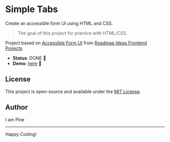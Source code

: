 # Simple Tabs

Create an accessible form UI using HTML and CSS.

> The goal of this project for practice with HTML/CSS.

Project based on [Accessible Form UI][accessible-form-ui] from [Roadmap Ideas Frontend Projects][roadmap-frontend-projects]

-   **Status**: DONE 🎉
-   **Demo**: [here][demo-link] 🚀

## License

This project is open-source and available under the [MIT License](https://opensource.org/licenses/MIT).

## Author

I am Pine

---

Happy Coding!

[roadmap-frontend-projects]: https://roadmap.sh/frontend/projects
[accessible-form-ui]: https://roadmap.sh/projects/accessible-form-ui
[demo-link]: https://pine1611.github.io/frontend-projects/07-accessible-form-ui/public
